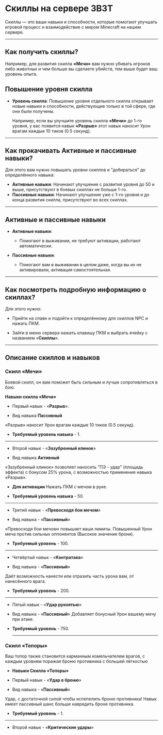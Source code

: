 # Скиллы на сервере 3B3T

Скиллы — это ваши навыки и способности, которые помогают улучшать игровой процесс и взаимодействие с миром Minecraft на нашем сервере.

---

## Как получить скиллы?

Например, для развития скилла **«Мечи»** вам нужно убивать игроков либо животных и чем больше вы сделаете убийств, тем выше будет ваш уровень опыта.

## Повышение уровня скилла

- **Уровень скилла**: Повышение уровня отдельного скилла открывает новые навыки и способности, действующие только в той сфере, где они были получены.
  
  Например, если вы улучшите уровень скилла **«Мечи»** до 1-го уровня, у вас появится навык **«Разрыв»** этот навык наносит Урон врагам каждые 10 тиков (0.5 секунд).

---

## Как прокачивать Активные и пассивные навыки?

Для этого вам нужно повышать уровни скиллов и "добираться" до определённого навыка:

- **Активные навыки**: Начинают улучшение с развития уровня до 50 и выше, присутствуют в боевых скиллах не больше 1-го. 
- **Пассивные навыки**: Начинают улучшение уже с 1-го уровня и до конца развития скилла, присутствуют во всех скиллах.

---

## Активные и пассивные навыки

- **Активные навыки**:
  - Помогают в выживании, не требуют активации, работают автоматически.

- **Пассивные навыки**:
  - Помогают вам в выживании в целом даже, когда вы их не активировали, активация самостоятельная.

---

## Как посмотреть подробную информацию о скиллах?

Для этого нужно:

- Прийти на спавн и подойти к определённому для скиллов NPC и нажать ПКМ.

- Зайти в меню сервера нажать клавишу ПКМ и выбрать ячейку с названием «**Скиллы**».

---

## Описание скиллов и навыков

### **Скилл «Мечи»** 
Боевой скилл, он вам поможет быть сильным и лучше сопротивляться в бою.

**Навыки скилла «Мечи»**

- Первый навык - «**Разрыв**».

- Вид навыка **Пассивный**

«Разрыв» наносит Урон врагам каждые 10 тиков (0.5 секунд).

- **Требуемый уровень навыка** - 1.

---

- Второй навык - «**Зазубренный клинок**»

- Вид навыка **Активный**

«Зазубренный клинок» позволяет наносить "ПЭ - удар" (площадь эффекта) с бонусом 25% урона, с возможностью применения навыка «Разрыв».

- **Для активации** Нажать ПКМ с мечом в руке.

- **Требуемый уровень навыка** - 50.

---

- Третий навык - «**Превосходя бои мечом**»

- Вид навыка - «**Пассивный**»

«Превосходя бои мечом» повышает ваши лимиты. Повышенный Урон меча против сильных оппонентов (Высокое значение брони).

- **Требуемый уровень** - 100.

---

- Четвёртый навык - «**Контратака**»

- Вид навыка - «**Пассивный**»           

Даёт возможность нанести или отразить часть урона вам, от нанесённого врага.

- **Требуемый уровень** - 200.

---

- Пятый навык - «**Удар рукоятью**»

- Вид навыка - «**Пассивный**»
Добавляет бонусный Урон вашему мечу при атаке.

- **Требуемый уровень** - 750.

  ---

### **Скилл «Топоры»**
Ваш топор также становится карманным измельчателем врагов,  с каждым уровнем поражая броню противника с большей лёгкостью

- **Навыки Скилла «Топоры»**

- Первый навык - «**Удар в броню**»

- Вид навыка - «**Пассивный**»

Удар, с достаточной силой чтобы испепелить броню противника!
Навык имеет пассивный шанс больше навредить броне противника.

- **Требуемый уровень** - 1.

---

- Второй навык - «**Критические удары**»
